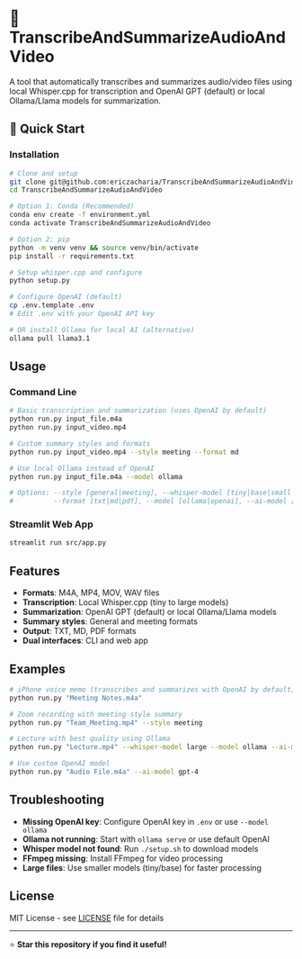 # 🎵 TranscribeAndSummarizeAudioAndVideo

A tool that automatically transcribes and summarizes audio/video files using local Whisper.cpp for transcription and OpenAI GPT (default) or local Ollama/Llama models for summarization.

## 🚀 Quick Start

### Installation
```bash
# Clone and setup
git clone git@github.com:ericzacharia/TranscribeAndSummarizeAudioAndVideo.git
cd TranscribeAndSummarizeAudioAndVideo

# Option 1: Conda (Recommended)
conda env create -f environment.yml
conda activate TranscribeAndSummarizeAudioAndVideo

# Option 2: pip
python -m venv venv && source venv/bin/activate
pip install -r requirements.txt

# Setup whisper.cpp and configure
python setup.py

# Configure OpenAI (default)
cp .env.template .env
# Edit .env with your OpenAI API key

# OR install Ollama for local AI (alternative)
ollama pull llama3.1
```

## Usage

### Command Line
```bash
# Basic transcription and summarization (uses OpenAI by default)
python run.py input_file.m4a
python run.py input_video.mp4

# Custom summary styles and formats
python run.py input_video.mp4 --style meeting --format md

# Use local Ollama instead of OpenAI
python run.py input_file.m4a --model ollama

# Options: --style [general|meeting], --whisper-model [tiny|base|small|medium|large], 
#          --format [txt|md|pdf], --model [ollama|openai], --ai-model [model_name]
```

### Streamlit Web App
```bash
streamlit run src/app.py
```

## Features

- **Formats**: M4A, MP4, MOV, WAV files
- **Transcription**: Local Whisper.cpp (tiny to large models)
- **Summarization**: OpenAI GPT (default) or local Ollama/Llama models
- **Summary styles**: General and meeting formats
- **Output**: TXT, MD, PDF formats
- **Dual interfaces**: CLI and web app

## Examples

```bash
# iPhone voice memo (transcribes and summarizes with OpenAI by default)
python run.py "Meeting Notes.m4a"

# Zoom recording with meeting-style summary
python run.py "Team_Meeting.mp4" --style meeting

# Lecture with best quality using Ollama
python run.py "Lecture.mp4" --whisper-model large --model ollama --ai-model llama3.1

# Use custom OpenAI model
python run.py "Audio File.m4a" --ai-model gpt-4
```

## Troubleshooting

- **Missing OpenAI key**: Configure OpenAI key in `.env` or use `--model ollama`
- **Ollama not running**: Start with `ollama serve` or use default OpenAI
- **Whisper model not found**: Run `./setup.sh` to download models
- **FFmpeg missing**: Install FFmpeg for video processing
- **Large files**: Use smaller models (tiny/base) for faster processing

## License

MIT License - see [LICENSE](LICENSE) file for details

---

⭐ **Star this repository if you find it useful!**
